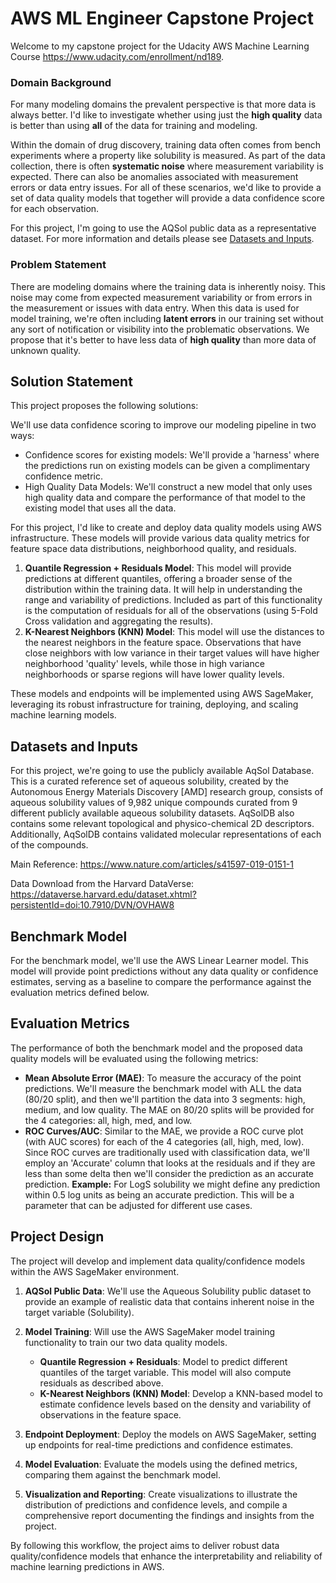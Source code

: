 # AWS ML Engineer Capstone Project

Welcome to my capstone project for the Udacity AWS Machine Learning Course <https://www.udacity.com/enrollment/nd189>.

### Domain Background
For many modeling domains the prevalent perspective is that more data is always better. I'd like to investigate whether using just the **high quality** data is better than using **all** of the data for training and modeling.

Within the domain of drug discovery, training data often comes from bench experiments where a property like solubility is measured. As part of the data collection, there is often **systematic noise** where measurement variability is expected. There can also be anomalies associated with measurement errors or data entry issues. For all of these scenarios, we'd like to provide a set of data quality models that together will provide a data confidence score for each observation.

For this project, I'm going to use the AQSol public data as a representative dataset. For more information and details please see [Datasets and Inputs](#datasets-and-inputs).

### Problem Statement
There are modeling domains where the training data is inherently noisy. This noise may come from expected measurement variability or from errors in the measurement or issues with data entry. When this data is used for model training, we're often including **latent errors** in our training set without any sort of notification or visibility into the problematic observations. We propose that it's better to have less data of **high quality** than more data of unknown quality.

## Solution Statement

This project proposes the following solutions:

We'll use data confidence scoring to improve our modeling pipeline in two ways:

- Confidence scores for existing models: We'll provide a 'harness' where the predictions run on existing models can be given a complimentary confidence metric.
- High Quality Data Models: We'll construct a new model that only uses high quality data and compare the performance of that model to the existing model that uses all the data.

For this project, I'd like to create and deploy data quality models using AWS infrastructure. These models will provide various data quality metrics for feature space data distributions, neighborhood quality, and residuals.

1. **Quantile Regression + Residuals Model**: This model will provide predictions at different quantiles, offering a broader sense of the distribution within the training data. It will help in understanding the range and variability of predictions. Included as part of this functionality is the computation of residuals for all of the observations (using 5-Fold Cross validation and aggregating the results).
1. **K-Nearest Neighbors (KNN) Model**: This model will use the distances to the nearest neighbors in the feature space. Observations that have close neighbors with low variance in their target values will have higher neighborhood 'quality' levels, while those in high variance neighborhoods or sparse regions will have lower quality levels.

These models and endpoints will be implemented using AWS SageMaker, leveraging its robust infrastructure for training, deploying, and scaling machine learning models.

## Datasets and Inputs
For this project, we're going to use the publicly available AqSol Database. This is a curated reference set of aqueous solubility, created by the Autonomous Energy Materials Discovery [AMD] research group, consists of aqueous solubility values of 9,982 unique compounds curated from 9 different publicly available aqueous solubility datasets. AqSolDB also contains some relevant topological and physico-chemical 2D descriptors. Additionally, AqSolDB contains validated molecular representations of each of the compounds.

Main Reference: <https://www.nature.com/articles/s41597-019-0151-1>

Data Download from the Harvard DataVerse: <https://dataverse.harvard.edu/dataset.xhtml?persistentId=doi:10.7910/DVN/OVHAW8>

## Benchmark Model

For the benchmark model, we'll use the AWS Linear Learner model. This model will provide point predictions without any data quality or confidence estimates, serving as a baseline to compare the performance against the evaluation metrics defined below.

## Evaluation Metrics

The performance of both the benchmark model and the proposed data quality models will be evaluated using the following metrics:

- **Mean Absolute Error (MAE)**: To measure the accuracy of the point predictions. We'll measure the benchmark model with ALL the data (80/20 split), and then we'll partition the data into 3 segments: high, medium, and low quality. The MAE on 80/20 splits will be provided for the 4 categories: all, high, med, and low.
- **ROC Curves/AUC**: Similar to the MAE, we provide a ROC curve plot (with AUC scores) for each of the 4 categories (all, high, med, low). Since ROC curves are traditionally used with classification data, we'll employ an 'Accurate' column that looks at the residuals and if they are less than some delta then we'll consider the prediction as an accurate prediction. **Example:** For LogS solubility we might define any prediction within 0.5 log units as being an accurate prediction. This will be a parameter that can be adjusted for different use cases.

## Project Design

The project will develop and implement data quality/confidence models within the AWS SageMaker environment.

1. **AQSol Public Data**: We'll use the Aqueous Solubility public dataset to provide an example of realistic data that contains inherent noise in the target variable (Solubility).

1. **Model Training**: Will use the AWS SageMaker model training functionality to train our two data quality models.
   - **Quantile Regression + Residuals**: Model to predict different quantiles of the target variable. This model will also compute residuals as described above.
   - **K-Nearest Neighbors (KNN) Model**: Develop a KNN-based model to estimate confidence levels based on the density and variability of observations in the feature space.

1. **Endpoint Deployment**: Deploy the models on AWS SageMaker, setting up endpoints for real-time predictions and confidence estimates.
1. **Model Evaluation**: Evaluate the models using the defined metrics, comparing them against the benchmark model.
1. **Visualization and Reporting**: Create visualizations to illustrate the distribution of predictions and confidence levels, and compile a comprehensive report documenting the findings and insights from the project.

By following this workflow, the project aims to deliver robust data quality/confidence models that enhance the interpretability and reliability of machine learning predictions in AWS.